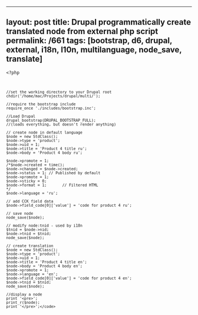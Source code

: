 ---
layout: post
title: Drupal programmatically create translated node from external php script
permalink: /661
tags: [bootstrap, d6, drupal, external, i18n, l10n, multilanguage, node_save, translate]
----

<code><?php

    //set the working directory to your Drupal root
    chdir('/home/mac/Projects/drupal/multi/');
    
    //require the bootstrap include
    require_once './includes/bootstrap.inc';
    
    //Load Drupal
    drupal_bootstrap(DRUPAL_BOOTSTRAP_FULL);
    //(loads everything, but doesn't render anything)
    
    // create node in default language
    $node = new StdClass();
    $node->type = 'product';
    $node->uid = 1;
    $node->title = 'Product 4 title ru';
    $node->body = 'Product 4 body ru';
    
    $node->promote = 1;
    /*$node->created = time();
    $node->changed = $node->created;
    $node->status = 1; // Published by default
    $node->promote = 1;
    $node->sticky = 0;
    $node->format = 1;       // Filtered HTML
    */
    $node->language = 'ru';
    
    // add CCK field data
    $node->field_code[0]['value'] = 'code for product 4 ru';
    
    // save node
    node_save($node);
    
    // modify node:tnid - used by i18n
    $tnid = $node->nid;
    $node->tnid = $tnid;
    node_save($node);
    
    // create translation
    $node = new StdClass();
    $node->type = 'product';
    $node->uid = 1;
    $node->title = 'Product 4 title en';
    $node->body = 'Product 4 body en';
    $node->promote = 1;
    $node->language = 'en';
    $node->field_code[0]['value'] = 'code for product 4 en';
    $node->tnid = $tnid;
    node_save($node);
    
    //display a node
    print '<pre>';
    print_r($node);
    print '</pre>';</code>


